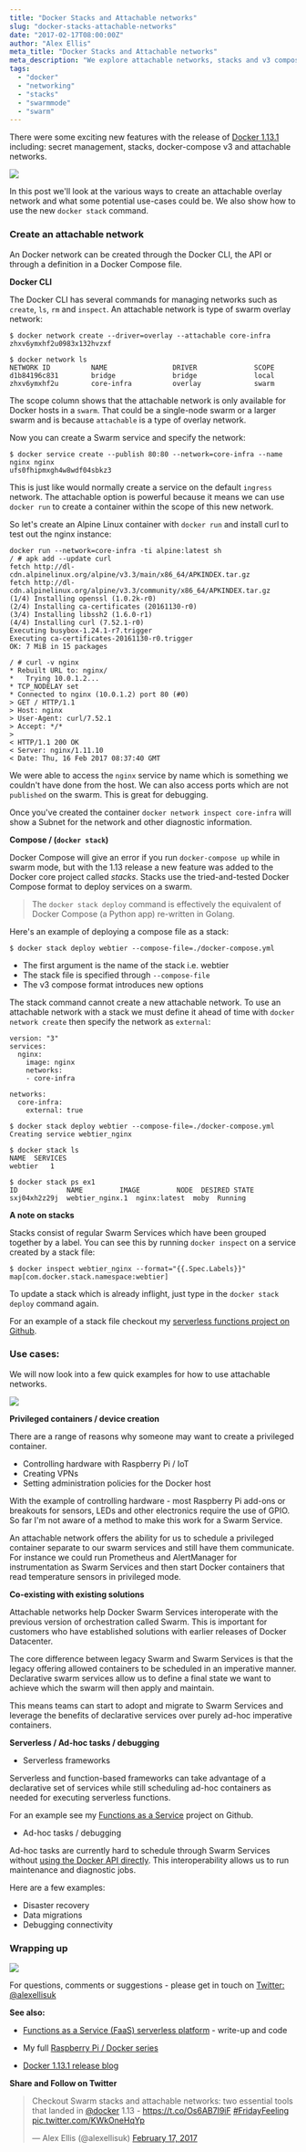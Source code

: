 ```yaml
---
title: "Docker Stacks and Attachable networks"
slug: "docker-stacks-attachable-networks"
date: "2017-02-17T08:00:00Z"
author: "Alex Ellis"
meta_title: "Docker Stacks and Attachable networks"
meta_description: "We explore attachable networks, stacks and v3 compose format through worked examples with real use-cases to back up the content including serverless and RPi"
tags:
  - "docker"
  - "networking"
  - "stacks"
  - "swarmmode"
  - "swarm"
---
```


There were some exciting new features with the release of [Docker 1.13.1](https://blog.docker.com/2017/02/docker-datacenter-1-13/) including: secret management, stacks, docker-compose v3 and attachable networks.

![](/content/images/2017/02/coding_stacks.jpg)

In this post we'll look at the various ways to create an attachable overlay network and what some potential use-cases could be. We also show how to use the new `docker stack` command.

### Create an attachable network

An Docker network can be created through the Docker CLI, the API or through a definition in a Docker Compose file.

**Docker CLI**

The Docker CLI has several commands for managing networks such as `create`, `ls`, `rm` and `inspect`. An attachable network is type of swarm overlay network:

```
$ docker network create --driver=overlay --attachable core-infra
zhxv6ymxhf2u0983x132hvzxf
```

```
$ docker network ls
NETWORK ID          NAME                DRIVER              SCOPE
d1b84196c831        bridge              bridge              local
zhxv6ymxhf2u        core-infra          overlay             swarm
```

The scope column shows that the attachable network is only available for Docker hosts in a `swarm`. That could be a single-node swarm or a larger swarm and is because `attachable` is a type of overlay network.

Now you can create a Swarm service and specify the network:

```
$ docker service create --publish 80:80 --network=core-infra --name nginx nginx 
ufs0fhipmxgh4w8wdf04sbkz3 
```

This is just like would normally create a service on the default `ingress` network. The attachable option is powerful because it means we can use `docker run` to create a container within the scope of this new network.

So let's create an Alpine Linux container with `docker run` and install curl to test out the nginx instance:

```
docker run --network=core-infra -ti alpine:latest sh
/ # apk add --update curl
fetch http://dl-cdn.alpinelinux.org/alpine/v3.3/main/x86_64/APKINDEX.tar.gz
fetch http://dl-cdn.alpinelinux.org/alpine/v3.3/community/x86_64/APKINDEX.tar.gz
(1/4) Installing openssl (1.0.2k-r0)
(2/4) Installing ca-certificates (20161130-r0)
(3/4) Installing libssh2 (1.6.0-r1)
(4/4) Installing curl (7.52.1-r0)
Executing busybox-1.24.1-r7.trigger
Executing ca-certificates-20161130-r0.trigger
OK: 7 MiB in 15 packages

/ # curl -v nginx
* Rebuilt URL to: nginx/
*   Trying 10.0.1.2...
* TCP_NODELAY set
* Connected to nginx (10.0.1.2) port 80 (#0)
> GET / HTTP/1.1
> Host: nginx
> User-Agent: curl/7.52.1
> Accept: */*
> 
< HTTP/1.1 200 OK
< Server: nginx/1.11.10
< Date: Thu, 16 Feb 2017 08:37:40 GMT
```

We were able to access the `nginx` service by name which is something we couldn't have done from the host. We can also access ports which are not `published` on the swarm. This is great for debugging.

Once you've created the container `docker network inspect core-infra` will show a Subnet for the network and other diagnostic information.

**Compose / (`docker stack`)**

Docker Compose will give an error if you run `docker-compose up` while in swarm mode, but with the 1.13 release a new feature was added to the Docker core  project called *stacks*. Stacks use the tried-and-tested Docker Compose format to deploy services on a swarm.

> The `docker stack deploy` command is effectively the equivalent of Docker Compose (a Python app) re-written in Golang.

Here's an example of deploying a compose file as a stack:

```
$ docker stack deploy webtier --compose-file=./docker-compose.yml
```

* The first argument is the name of the stack i.e. webtier
* The stack file is specified through `--compose-file`
* The v3 compose format introduces new options

The stack command cannot create a new attachable network. To use an attachable network with a stack we must define it ahead of time with `docker network create` then specify the  network as `external`:

```
version: "3"
services:
  nginx:
    image: nginx
    networks:
    - core-infra

networks:
  core-infra:
    external: true
```

```
$ docker stack deploy webtier --compose-file=./docker-compose.yml
Creating service webtier_nginx

$ docker stack ls
NAME  SERVICES
webtier   1

$ docker stack ps ex1
ID            NAME         IMAGE         NODE  DESIRED STATE 
sxj04xh2z29j  webtier_nginx.1  nginx:latest  moby  Running       
```

**A note on stacks**

Stacks consist of regular Swarm Services which have been grouped together by a label. You can see this by running `docker inspect` on a service created by a stack file:

```
$ docker inspect webtier_nginx --format="{{.Spec.Labels}}"
map[com.docker.stack.namespace:webtier]
```

To update a stack which is already inflight, just type in the `docker stack deploy` command again.

For an example of a stack file checkout my [serverless functions project on Github](https://github.com/alexellis/faas).

### Use cases:

We will now look into a few quick examples for how to use attachable networks.

![](/content/images/2017/02/use-cases.jpg)

**Privileged containers / device creation**

There are a range of reasons why someone may want to create a privileged container.

* Controlling hardware with Raspberry Pi / IoT
* Creating VPNs
* Setting administration policies for the Docker host

With the example of controlling hardware - most Raspberry Pi add-ons or breakouts for sensors, LEDs and other electronics require the use of GPIO. So far I'm not aware of a method to make this work for a Swarm Service.

An attachable network offers the ability for us to schedule a privileged container separate to our swarm services and still have them communicate. For instance we could run Prometheus and AlertManager for instrumentation as Swarm Services and then start Docker containers that read temperature sensors in privileged mode.

**Co-existing with existing solutions**

Attachable networks help Docker Swarm Services interoperate with the previous version of orchestration called Swarm. This is important for customers who have established solutions with earlier releases of Docker Datacenter.

The core difference between legacy Swarm and Swarm Services is that the legacy offering allowed containers to be scheduled in an imperative manner. Declarative swarm services allow us to define a final state we want to achieve which the swarm will then apply and maintain.

This means teams can start to adopt and migrate to Swarm Services and leverage the benefits of declarative services over purely ad-hoc imperative containers.

**Serverless / Ad-hoc tasks / debugging**

* Serverless frameworks

Serverless and function-based frameworks can take advantage of a declarative set of services while still scheduling ad-hoc containers as needed for executing serverless functions.

For an example see my [Functions as a Service](https://github.com/alexellis/faas) project on Github.

* Ad-hoc tasks / debugging

Ad-hoc tasks are currently hard to schedule through Swarm Services without [using the Docker API directly](https://github.com/alexellis/jaas). This interoperability allows us to run maintenance and diagnostic jobs.

Here are a few examples:

* Disaster recovery
* Data migrations
* Debugging connectivity

### Wrapping up

![](/content/images/2017/02/ideas.jpg)

For questions, comments or suggestions - please get in touch on [Twitter: @alexellisuk](https://twitter.com/alexellisuk)

**See also:**

* [Functions as a Service (FaaS) serverless platform](https://github.com/alexellis/faas) - write-up and code

* My full [Raspberry Pi / Docker series](http://blog.alexellis.io/tag/raspberry-pi/)

* [Docker 1.13.1 release blog](https://blog.docker.com/2017/02/docker-datacenter-1-13/)

**Share and Follow on Twitter**

<blockquote class="twitter-tweet" data-cards="hidden" data-lang="en"><p lang="en" dir="ltr">Checkout Swarm stacks and attachable networks: two essential tools that landed in <a href="https://twitter.com/docker">@docker</a> 1.13 - <a href="https://t.co/Os6AB7I9iF">https://t.co/Os6AB7I9iF</a> <a href="https://twitter.com/hashtag/FridayFeeling?src=hash">#FridayFeeling</a> <a href="https://t.co/KWkOneHqYp">pic.twitter.com/KWkOneHqYp</a></p>&mdash; Alex Ellis (@alexellisuk) <a href="https://twitter.com/alexellisuk/status/832518431891193856">February 17, 2017</a></blockquote> <script async src="//platform.twitter.com/widgets.js" charset="utf-8"></script>